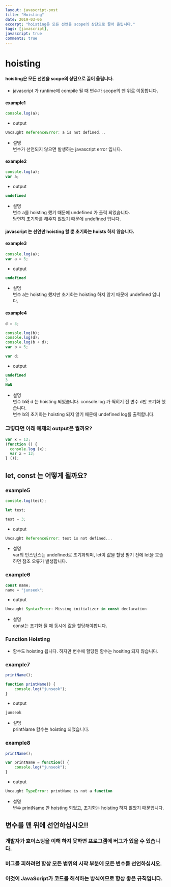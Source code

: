 ```yaml
---
layout: javascript-post
title: "Hoisting"
date: 2019-03-06
excerpt: "hoisting은 모든 선언을 scope의 상단으로 끌어 올립니다."
tags: [javascript],
javascript: true
comments: true
---
```


# hoisting

#### hoisting은 모든 선언을 scope의 상단으로 끌어 올립니다.  

- javascript 가 runtime에 compile 될 때 변수가 scope의 맨 위로 이동합니다.  


#### example1
~~~javascript
console.log(a);
~~~

- output  

~~~javascript
Uncaught ReferenceError: a is not defined...
~~~

- 설명  
변수가 선언되지 않으면 발생하는 javascript error 입니다.  


#### example2

~~~javascript
console.log(a);
var a;
~~~

- output  

~~~javascript
undefined
~~~

- 설명  
변수 a를 hoisting 했기 때문에 undefined 가 출력 되었습니다.  
당연히 초기화를 해주지 않았기 때문에 undefined 입니다.  

#### javascript 는 선언만 hoisting 할 뿐 초기화는 hoists 하지 않습니다.
#### example3
~~~javascript
console.log(a);
var a = 5;
~~~

- output  

~~~javascript
undefined
~~~

- 설명  
변수 a는 hoisting 했지만 초기화는 hoisting 하지 않기 때문에 undefined 입니다.  

#### example4
~~~javascript
d = 3;

console.log(b);
console.log(d);
console.log(b + d);
var b = 5;

var d;
~~~

- output  

~~~javascript
undefined
3
NaN
~~~

- 설명  
변수 b와 d 는 hoisting 되었습니다. console.log 가 찍히기 전 변수 d만 초기화 했습니다.  
변수 b의 초기화는 hoisting 되지 않기 때문에 undefined log를 출력합니다.  


### 그렇다면 아래 예제의 output은 뭘까요?  
~~~javascript
var x = 12;
(function () {
  console.log (x);
  var x = 13;
} ());
~~~



## let, const 는 어떻게 될까요?

### example5
~~~javascript
console.log(test);

let test;

test = 3;
~~~

- output  

~~~javascript
Uncaught ReferenceError: test is not defined...
~~~

- 설명  
var의 인스턴스는 undefined로 초기화되며, let이 값을 할당 받기 전에 let을 호출하면 참조 오류가 발생합니다.  


### example6
~~~javascript
const name;
name = "junseok";
~~~

- output  

~~~javascript
Uncaught SyntaxError: Missing initializer in const declaration
~~~


- 설명  
const는 초기화 될 때 동시에 값을 할당해야합니다.  



### Function Hoisting

- 함수도 hoisting 됩니다. 하지만 변수에 할당된 함수는 hositing 되지 않습니다.  

### example7
~~~javascript
printName();

function printName() {
	console.log("junseok");
}
~~~

- output  

~~~javascript
junseok
~~~
- 설명  
printName 함수는 hoisting 되었습니다.


### example8
~~~javascript
printName();

var printName = function() {
	console.log("junseok");
}
~~~

- output  

~~~javascript
Uncaught TypeError: printName is not a function
~~~

- 설명  
변수 printName 만 hoisting 되었고, 초기화는 hoisting 하지 않았기 때문입니다.  




## 변수를 맨 위에 선언하십시오!!
### 개발자가 호이스팅을 이해 하지 못하면 프로그램에 버그가 있을 수 있습니다.
### 버그를 피하려면 항상 모든 범위의 시작 부분에 모든 변수를 선언하십시오.
### 이것이 JavaScript가 코드를 해석하는 방식이므로 항상 좋은 규칙입니다.

